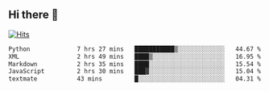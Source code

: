 ## Hi there 👋

<!--
**alihaqberdi/alihaqberdi** is a ✨ _special_ ✨ repository because its `README.md` (this file) appears on your GitHub profile.

Here are some ideas to get you started:

- 🔭 I’m currently working on ...
- 🌱 I’m currently learning ...
- 👯 I’m looking to collaborate on ...
- 🤔 I’m looking for help with ...
- 💬 Ask me about ...
- 📫 How to reach me: ...
- 😄 Pronouns: ...
- ⚡ Fun fact: ...
-->

[![Hits](https://hits.sh/github.com/alihaqberdi.svg)](https://hits.sh/github.com/alihaqberdi/)

<!--START_SECTION:waka-->

```txt
Python             7 hrs 27 mins   ███████████▒░░░░░░░░░░░░░   44.67 %
XML                2 hrs 49 mins   ████▒░░░░░░░░░░░░░░░░░░░░   16.95 %
Markdown           2 hrs 35 mins   ████░░░░░░░░░░░░░░░░░░░░░   15.54 %
JavaScript         2 hrs 30 mins   ███▓░░░░░░░░░░░░░░░░░░░░░   15.04 %
textmate           43 mins         █░░░░░░░░░░░░░░░░░░░░░░░░   04.31 %
```

<!--END_SECTION:waka-->
